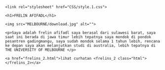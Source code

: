 <!DOCTYPE html>
<html lang="en">
<head>
    <meta charset="UTF-8">
    <meta name="viewport" content="width=device-width, initial-scale=1.0">
    <title>frelins</title>

    <link rel="stylesheet" href="CSS/style.1.css">
</head>
<body>

    <h1>FRELIN AFIFADL</h1>

    <img src="MELBOURNE/download.jpg" alt="">

    <p>Saya adalah frelin afifadl saya berasal dari sulawesi barat, saya saat ini berada di jawa timur lebih tepatnya saya mondok di pondok pesantren gadingmangu, saya sudah mondok selama 1 tahun lebih, rencana ke depan saya akan melanjutkan studi di australia, lebih tepatnya di THE UNIVERSITY OF MELBOURNE </p>

    <a href="frelins_2.html">lihat curhatan <frelins_2 class="html"></frelins_2></a>
    
</body>
</html>
